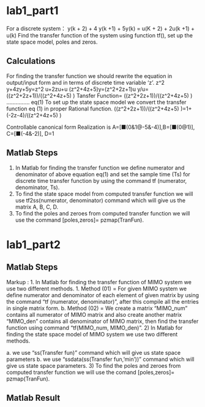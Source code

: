 # lab1_part1
For a discrete system：
y(k + 2) + 4 y(k +1) + 5y(k) = u(K + 2) + 2u(k +1) + u(k)
Find the transfer function of the system using function tf(), set up the state space model, poles and zeros.

## Calculations
For finding the transfer function we should rewrite the equation in output/input form
and in terms of discrete time variable ‘z’.
z^2 y+4zy+5y=z^2 u+2zu+u
(z^2+4z+5)y=(z^2+2z+1)u
y/u=  ((z^2+2z+1))/((z^2+4z+5) )
Tansfer Function=  ((z^2+2z+1))/((z^2+4z+5) )    ……………   eq(1)
To set up the state space model we convert the transfer function eq (1) in proper Rational function.
((z^2+2z+1))/((z^2+4z+5) )=1+(-2z-4)/((z^2+4z+5) )

Controllable canonical form Realization is 
A=[■(0&1@-5&-4)],B=[■(0@1)],      C=[■(-4&-2)],       D=1

## Matlab Steps 
1) In Matlab for finding the transfer function we define numerator and denominator of above equation eq(1) and set the sample time (Ts) for discrete time transfer function by using the command tf (numerator, denominator, Ts).
2) To find the state space model from computed transfer function we will use tf2ss(numerator, denominator) command which will give us the matrix A, B, C, D.
3) To find the poles and zeroes from computed transfer function we will use the command [poles,zeros]= pzmap(TranFun).

# lab1_part2

## Matlab Steps 
Markup : 1.	In Matlab for finding the transfer function of MIMO system we use two different methods.
           1.	Method (01) = For given MIMO system we define numerator and denominator of each element of given matrix by using the command “tf (numerator, denominator)”, after this compile all the entries in single matrix form.
b.	Method (02) = We create a matrix “MIMO_num” contains all numerator of MIMO matrix and also create another matrix “MIMO_den” contains all denominator of MIMO matrix, then find the transfer function using command “tf(MIMO_num, MIMO_den)”.
2)	In Matlab for finding the state space model of MIMO system we use two different methods.

a.	we use “ss(Transfer fun)” command which will give us state space parameters
b.	we use “ssdata(ss(Transfer fun,’min’))” command which will give us state space parameters.
3)	To find the poles and zeroes from computed transfer function we will use the comand [poles,zeros]= pzmap(TranFun).
## Matlab Result
